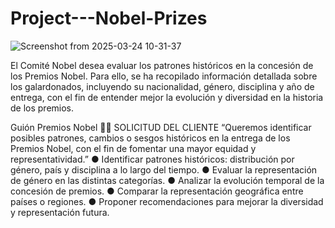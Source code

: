 # Project---Nobel-Prizes
![Screenshot from 2025-03-24 10-31-37](https://github.com/user-attachments/assets/a8f7c0c4-11b7-4c47-a018-3084c53769ed)

El Comité Nobel desea evaluar los patrones históricos en la concesión de los Premios Nobel. Para ello, se ha recopilado información detallada sobre los galardonados, incluyendo su nacionalidad, género, disciplina y año de entrega, con el fin de entender mejor la evolución y diversidad en la historia de los premios.

Guión Premios Nobel
👨💼 SOLICITUD DEL CLIENTE
“Queremos identificar posibles patrones, cambios o sesgos históricos en la entrega de los
Premios Nobel, con el fin de fomentar una mayor equidad y representatividad.”
● Identificar patrones históricos: distribución por género, país y disciplina a lo largo del
tiempo.
● Evaluar la representación de género en las distintas categorías.
● Analizar la evolución temporal de la concesión de premios.
● Comparar la representación geográfica entre países o regiones.
● Proponer recomendaciones para mejorar la diversidad y representación futura.
